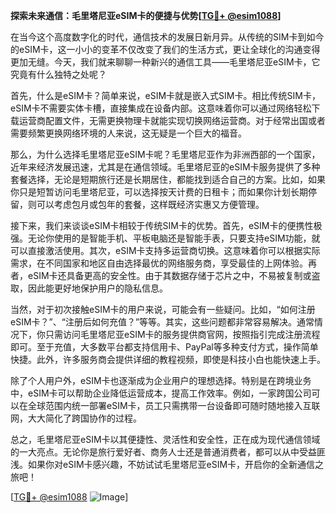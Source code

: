 **探索未来通信：毛里塔尼亚eSIM卡的便捷与优势[[TG💪+ @esim1088](https://t.me/s/esim1088)]**

在当今这个高度数字化的时代，通信技术的发展日新月异。从传统的SIM卡到如今的eSIM卡，这一小小的变革不仅改变了我们的生活方式，更让全球化的沟通变得更加无缝。今天，我们就来聊聊一种新兴的通信工具——毛里塔尼亚eSIM卡，它究竟有什么独特之处呢？

首先，什么是eSIM卡？简单来说，eSIM卡就是嵌入式SIM卡。相比传统SIM卡，eSIM卡不需要实体卡槽，直接集成在设备内部。这意味着你可以通过网络轻松下载运营商配置文件，无需更换物理卡就能实现切换网络运营商。对于经常出国或者需要频繁更换网络环境的人来说，这无疑是一个巨大的福音。

那么，为什么选择毛里塔尼亚eSIM卡呢？毛里塔尼亚作为非洲西部的一个国家，近年来经济发展迅速，尤其是在通信领域。毛里塔尼亚的eSIM卡服务提供了多种套餐选择，无论是短期旅行还是长期居住，都能找到适合自己的方案。比如，如果你只是短暂访问毛里塔尼亚，可以选择按天计费的日租卡；而如果你计划长期停留，则可以考虑包月或包年的套餐，这样既经济实惠又方便管理。

接下来，我们来谈谈eSIM卡相较于传统SIM卡的优势。首先，eSIM卡的便携性极强。无论你使用的是智能手机、平板电脑还是智能手表，只要支持eSIM功能，就可以直接激活使用。其次，eSIM卡支持多运营商切换。这意味着你可以根据实际需求，在不同国家和地区自由选择最优的网络服务商，享受最佳的上网体验。再者，eSIM卡还具备更高的安全性。由于其数据存储于芯片之中，不易被复制或盗取，因此能更好地保护用户的隐私信息。

当然，对于初次接触eSIM卡的用户来说，可能会有一些疑问。比如，“如何注册eSIM卡？”、“注册后如何充值？”等等。其实，这些问题都非常容易解决。通常情况下，你只需访问毛里塔尼亚eSIM卡的服务提供商官网，按照指引完成注册流程即可。至于充值，大多数平台都支持信用卡、PayPal等多种支付方式，操作简单快捷。此外，许多服务商会提供详细的教程视频，即使是科技小白也能快速上手。

除了个人用户外，eSIM卡也逐渐成为企业用户的理想选择。特别是在跨境业务中，eSIM卡可以帮助企业降低运营成本，提高工作效率。例如，一家跨国公司可以在全球范围内统一部署eSIM卡，员工只需携带一台设备即可随时随地接入互联网，大大简化了跨国协作的过程。

总之，毛里塔尼亚eSIM卡以其便捷性、灵活性和安全性，正在成为现代通信领域的一大亮点。无论你是旅行爱好者、商务人士还是普通消费者，都可以从中受益匪浅。如果你对eSIM卡感兴趣，不妨试试毛里塔尼亚eSIM卡，开启你的全新通信之旅吧！

[[TG💪+ @esim1088](https://t.me/s/esim1088) ![Image](https://i.postimg.cc/4NQfJmqS/Snipaste-2025-05-13-00-14-12.png)]